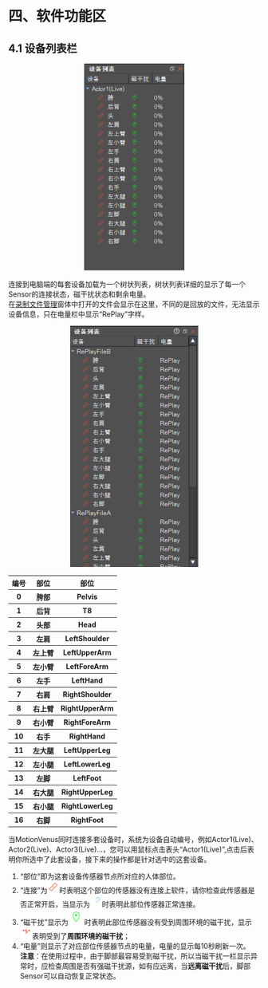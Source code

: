 # 四、软件功能区
## 4.1 设备列表栏

<div align=center>
<img src="https://raw.githubusercontent.com/FOHEART/MotionVenusHelp/v1.3.2/software/devicelist.png"/>
</div>

连接到电脑端的每套设备加载为一个树状列表，树状列表详细的显示了每一个Sensor的连接状态，磁干扰状态和剩余电量。<br>
在[录制文件管理](https://github.com/FOHEART/MotionVenusHelp/blob/v1.3.2/software/filemgr.md)窗体中打开的文件会显示在这里，不同的是回放的文件，无法显示设备信息，只在电量栏中显示“RePlay”字样。

<div align=center>
<img src="https://raw.githubusercontent.com/FOHEART/MotionVenusHelp/v1.3.2/software/devicelistmultireplay.png"/>
</div>

<div align=center>
<table>
   <tr><th>编号</th><th>部位</th><th>部位</th></tr>
   <tr><th>0</th><th>胯部</th><th>Pelvis</th></tr>
	<tr><th>1</th><th>后背</th><th>T8</th></tr>
	<tr><th>2</th><th>头部</th><th>Head</th></tr>
	<tr><th>3</th><th>左肩</th><th>LeftShoulder</th></tr>
	<tr><th>4</th><th>左上臂</th><th>LeftUpperArm</th></tr>
	<tr><th>5</th><th>左小臂</th><th>LeftForeArm</th></tr>
	<tr><th>6</th><th>左手</th><th>LeftHand</th></tr>
	<tr><th>7</th><th>右肩</th><th>RightShoulder</th></tr>
	<tr><th>8</th><th>右上臂</th><th>RightUpperArm</th></tr>
	<tr><th>9</th><th>右小臂</th><th>RightForeArm</th></tr>
	<tr><th>10</th><th>右手</th><th>RightHand</th></tr>
	<tr><th>11</th><th>左大腿</th><th>LeftUpperLeg</th></tr>
	<tr><th>12</th><th>左小腿</th><th>LeftLowerLeg</th></tr>
	<tr><th>13</th><th>左脚</th><th>LeftFoot</th></tr>
	<tr><th>14</th><th>右大腿</th><th>RightUpperLeg</th></tr>
	<tr><th>15</th><th>右小腿</th><th>RightLowerLeg</th></tr>
	<tr><th>16</th><th>右脚</th><th>RightFoot</th></tr>
</table>
</div>

当MotionVenus同时连接多套设备时，系统为设备自动编号，例如Actor1(Live)、Actor2(Live)、Actor3(Live)...，您可以用鼠标点击表头“Actor1(Live)”,点击后表明你所选中了此套设备，接下来的操作都是针对选中的这套设备。<br>
1. “部位”即为这套设备传感器节点所对应的人体部位。
2. “连接”为![noLink](https://raw.githubusercontent.com/FOHEART/MotionVenusHelp/v1.3.2/software/nodeNotLinked.png)时表明这个部位的传感器没有连接上软件，请你检查此传感器是否正常开启，当显示为![noLink](https://raw.githubusercontent.com/FOHEART/MotionVenusHelp/v1.3.2/software/nodeLinked.png)时表明此部位传感器正常连接。
3. “磁干扰”显示为![noMagDisturb](https://raw.githubusercontent.com/FOHEART/MotionVenusHelp/v1.3.2/software/notInMagnetic.png)时表明此部位传感器没有受到周围环境的磁干扰，显示![magDisturb](https://raw.githubusercontent.com/FOHEART/MotionVenusHelp/v1.3.2/software/inMagnetic.png)表明受到了**周围环境的磁干扰**；
4. “电量”则显示了对应部位传感器节点的电量，电量的显示每10秒刷新一次。<br>
**注意**：在使用过程中，由于脚部最容易受到磁干扰，所以当磁干扰一栏显示异常时，应检查周围是否有强磁干扰源，如有应远离，当**远离磁干扰**后，脚部Sensor可以自动恢复正常状态。